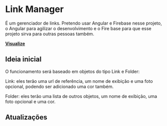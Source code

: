 # Link Manager

É um gerenciador de links. Pretendo usar Angular e Firebase nesse projeto, o Angular para agilizar o desenvolvimento e o Fire base para que esse projeto sirva para outras pessoas também.

**[Visualize](https://bulovask.github.io/Link-Manager/src)**

## Ideia inicial
O funcionamento será baseado em objetos do tipo Link e Folder:

Link: eles terão uma url de referência, um nome de exibição e uma foto opcional, podendo ser adicionado uma cor também.

Folder: eles terão uma lista de outros objetos, um nome de exibição, uma foto opcional e uma cor.

## Atualizações
